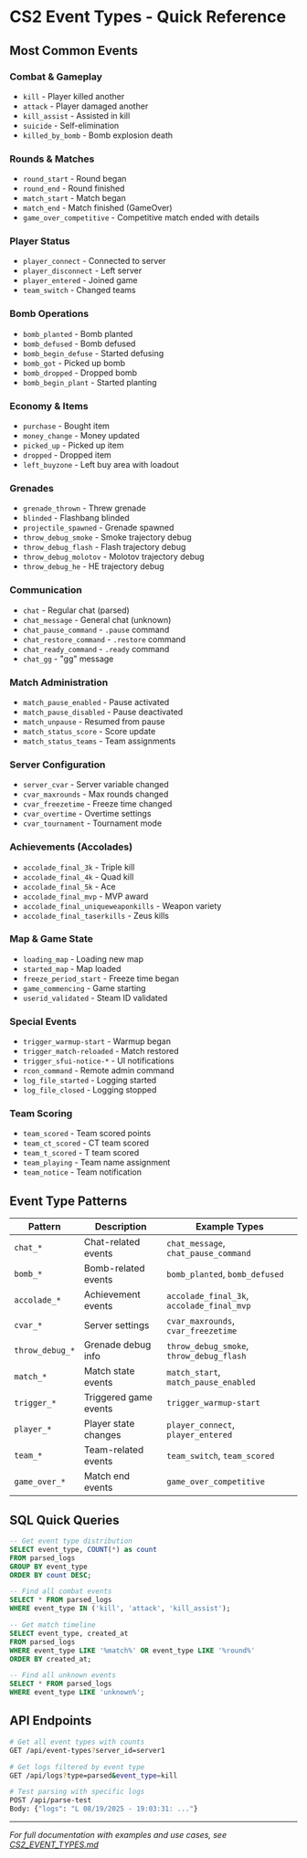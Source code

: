 # CS2 Event Types - Quick Reference

## Most Common Events

### Combat & Gameplay
- `kill` - Player killed another
- `attack` - Player damaged another  
- `kill_assist` - Assisted in kill
- `suicide` - Self-elimination
- `killed_by_bomb` - Bomb explosion death

### Rounds & Matches
- `round_start` - Round began
- `round_end` - Round finished
- `match_start` - Match began
- `match_end` - Match finished (GameOver)
- `game_over_competitive` - Competitive match ended with details

### Player Status
- `player_connect` - Connected to server
- `player_disconnect` - Left server
- `player_entered` - Joined game
- `team_switch` - Changed teams

### Bomb Operations  
- `bomb_planted` - Bomb planted
- `bomb_defused` - Bomb defused
- `bomb_begin_defuse` - Started defusing
- `bomb_got` - Picked up bomb
- `bomb_dropped` - Dropped bomb
- `bomb_begin_plant` - Started planting

### Economy & Items
- `purchase` - Bought item
- `money_change` - Money updated
- `picked_up` - Picked up item
- `dropped` - Dropped item
- `left_buyzone` - Left buy area with loadout

### Grenades
- `grenade_thrown` - Threw grenade
- `blinded` - Flashbang blinded
- `projectile_spawned` - Grenade spawned
- `throw_debug_smoke` - Smoke trajectory debug
- `throw_debug_flash` - Flash trajectory debug
- `throw_debug_molotov` - Molotov trajectory debug
- `throw_debug_he` - HE trajectory debug

### Communication
- `chat` - Regular chat (parsed)
- `chat_message` - General chat (unknown)
- `chat_pause_command` - `.pause` command
- `chat_restore_command` - `.restore` command
- `chat_ready_command` - `.ready` command
- `chat_gg` - "gg" message

### Match Administration
- `match_pause_enabled` - Pause activated
- `match_pause_disabled` - Pause deactivated
- `match_unpause` - Resumed from pause
- `match_status_score` - Score update
- `match_status_teams` - Team assignments

### Server Configuration
- `server_cvar` - Server variable changed
- `cvar_maxrounds` - Max rounds changed
- `cvar_freezetime` - Freeze time changed
- `cvar_overtime` - Overtime settings
- `cvar_tournament` - Tournament mode

### Achievements (Accolades)
- `accolade_final_3k` - Triple kill
- `accolade_final_4k` - Quad kill
- `accolade_final_5k` - Ace
- `accolade_final_mvp` - MVP award
- `accolade_final_uniqueweaponkills` - Weapon variety
- `accolade_final_taserkills` - Zeus kills

### Map & Game State
- `loading_map` - Loading new map
- `started_map` - Map loaded
- `freeze_period_start` - Freeze time began
- `game_commencing` - Game starting
- `userid_validated` - Steam ID validated

### Special Events
- `trigger_warmup-start` - Warmup began
- `trigger_match-reloaded` - Match restored
- `trigger_sfui-notice-*` - UI notifications
- `rcon_command` - Remote admin command
- `log_file_started` - Logging started
- `log_file_closed` - Logging stopped

### Team Scoring
- `team_scored` - Team scored points
- `team_ct_scored` - CT team scored
- `team_t_scored` - T team scored
- `team_playing` - Team name assignment
- `team_notice` - Team notification

## Event Type Patterns

| Pattern | Description | Example Types |
|---------|-------------|---------------|
| `chat_*` | Chat-related events | `chat_message`, `chat_pause_command` |
| `bomb_*` | Bomb-related events | `bomb_planted`, `bomb_defused` |
| `accolade_*` | Achievement events | `accolade_final_3k`, `accolade_final_mvp` |
| `cvar_*` | Server settings | `cvar_maxrounds`, `cvar_freezetime` |
| `throw_debug_*` | Grenade debug info | `throw_debug_smoke`, `throw_debug_flash` |
| `match_*` | Match state events | `match_start`, `match_pause_enabled` |
| `trigger_*` | Triggered game events | `trigger_warmup-start` |
| `player_*` | Player state changes | `player_connect`, `player_entered` |
| `team_*` | Team-related events | `team_switch`, `team_scored` |
| `game_over_*` | Match end events | `game_over_competitive` |

## SQL Quick Queries

```sql
-- Get event type distribution
SELECT event_type, COUNT(*) as count 
FROM parsed_logs 
GROUP BY event_type 
ORDER BY count DESC;

-- Find all combat events
SELECT * FROM parsed_logs 
WHERE event_type IN ('kill', 'attack', 'kill_assist');

-- Get match timeline
SELECT event_type, created_at 
FROM parsed_logs 
WHERE event_type LIKE '%match%' OR event_type LIKE '%round%'
ORDER BY created_at;

-- Find all unknown events
SELECT * FROM parsed_logs 
WHERE event_type LIKE 'unknown%';
```

## API Endpoints

```bash
# Get all event types with counts
GET /api/event-types?server_id=server1

# Get logs filtered by event type
GET /api/logs?type=parsed&event_type=kill

# Test parsing with specific logs
POST /api/parse-test
Body: {"logs": "L 08/19/2025 - 19:03:31: ..."}
```

---

*For full documentation with examples and use cases, see [CS2_EVENT_TYPES.md](./CS2_EVENT_TYPES.md)*